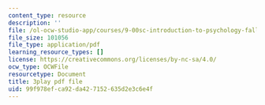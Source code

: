 ```yaml
---
content_type: resource
description: ''
file: /ol-ocw-studio-app/courses/9-00sc-introduction-to-psychology-fall-2011/99f978efca92da427152635d2e3c6e4f_SXzdOK_J-xE.pdf
file_size: 101056
file_type: application/pdf
learning_resource_types: []
license: https://creativecommons.org/licenses/by-nc-sa/4.0/
ocw_type: OCWFile
resourcetype: Document
title: 3play pdf file
uid: 99f978ef-ca92-da42-7152-635d2e3c6e4f
---
```

